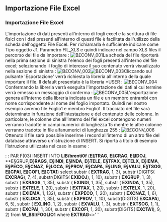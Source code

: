 ## Importazione File Excel

### Importazione File Excel

L'importazione di dati presenti all'interno di fogli excel e la scrittura di file fisici con i dati presenti all'interno di questi file è facilitata dall'utilizzo della scheda dell'oggetto File Excel.
Per richiamarla è sufficiente indicare come Tipo oggetto J1, Parametro FIL_XLS e quindi indicare nel campo XLS files il percorso del file da importare : 
![B£CONV_001](http://localhost:3000/immagini/B£CONV_09/BXCONV_001.png)La scheda del file riporterà nella prima sezione di sinistra l'elenco dei fogli presenti all'interno del file excel; selezionando il foglio di interesse il suo contenuto verrà visualizzato nella sezione di sinistra : 
![B£CONV_002](http://localhost:3000/immagini/B£CONV_09/BXCONV_002.png)![B£CONV_003](http://localhost:3000/immagini/B£CONV_09/BXCONV_003.png)Cliccando sul pulsante 'Esportazione' verrà richiesta la libreria all'interno della quale importare il file. Il default presentato è la libreria \*USER : 
![B£CONV_004](http://localhost:3000/immagini/B£CONV_09/BXCONV_004.png)Confermando la libreria verrà eseguita l'importazione dei dati al cui termine verrà emesso un messaggio di conferma : 
![B£CONV_005](http://localhost:3000/immagini/B£CONV_09/BXCONV_005.png)L'esportazione genera all'interno della libreria indicata un file e un membro entrambi con nome corrispondente al nome del foglio importato. Quindi nel nostro esempio avremo file Foglio1 e membro Foglio1.
Il tracciato del file sarà determinato in funzione dell'intestazione e del contenuto delle colonne. In particolare, le colonne che all'interno del fiel excel contengono numeri verranno tradotte in campi numerici di lunghezza 15 mentre le altre colonne verranno tradotte in file alfanumerici di lunghezza 255 : 
![B£CONV_006](http://localhost:3000/immagini/B£CONV_09/BXCONV_006.png)Ottenuto il file sarà possibile inserirne i record all'interno di un altro file del database attraverso un'istruzione di INSERT.
Si riporta a titolo di esempio l'istruzione utilizzata nel caso in esame : 

 :  : PAR F(03)
INSERT INTO **LIB/brenti0f**
 (**E§TRAG**, **E§CRAG**, **E§IDOJ**, **E§GRUP,**E§RAGS**, **E§INDI**, **E§INDA**, **E§TELE**, **E§TFAX**, **E§TELX**, **E§IEMA**, **E§PECO**, **E§CNAZ**, **E§LOCA**, **E§PROV**, **E§CAPA**, **E§LING**, **E§VALU**, **E§TSOG**, **E§CPAI**, **E§COFI**, **E§CTA1**)
select
  substr ( **EXTRAG**, 1, 3),
  substr (DIGITS( **EXCRAG**), 7, 4),
  substr(DIGITS( **EXIDOJ**), 1, 10),
  substr ( **EXGRUP**, 1, 3),
  substr ( **EXRAGS**, 1, 35),
  substr ( **EXINDI**, 1, 35),
  substr ( **EXINDA**, 1, 35),
  substr ( **EXTELE**, 1, 20),
  substr ( **EXTFAX**, 1, 20),
  substr ( **EXTELX**, 1, 20),
  substr ( **EXIEMA**, 1, 132),
  substr ( **EXPECO**, 1, 20),
  substr ( **EXCNAZ**, 1, 6),
  substr ( **EXLOCA**, 1, 35),
  substr ( **EXPROV**, 1, 10),
  substr(DIGITS( **EXCAPA**), 6, 5),
  substr ( **EXLING**, 1, 2),
  substr ( **EXVALU**, 1, 3),
  substr ( **EXTSOG**, 1, 1),
  substr ( **EXCPAI**, 1, 30),
  substr ( **EXCOFI**, 1, 20),
  substr(DIGITS( **EXCTA1**), 9, 2)
from  **W_BSI/FOGLIO1**
where  **EXTRAG**<>' '


